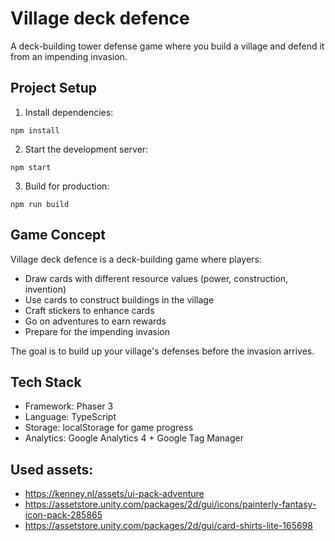 # Village deck defence

A deck-building tower defense game where you build a village and defend it from an impending invasion.

## Project Setup

1. Install dependencies:
```
npm install
```

2. Start the development server:
```
npm start
```

3. Build for production:
```
npm run build
```

## Game Concept

Village deck defence is a deck-building game where players:
- Draw cards with different resource values (power, construction, invention)
- Use cards to construct buildings in the village
- Craft stickers to enhance cards
- Go on adventures to earn rewards
- Prepare for the impending invasion

The goal is to build up your village's defenses before the invasion arrives.

## Tech Stack

- Framework: Phaser 3
- Language: TypeScript
- Storage: localStorage for game progress
- Analytics: Google Analytics 4 + Google Tag Manager

## Used assets:
- https://kenney.nl/assets/ui-pack-adventure
- https://assetstore.unity.com/packages/2d/gui/icons/painterly-fantasy-icon-pack-285865
- https://assetstore.unity.com/packages/2d/gui/card-shirts-lite-165698